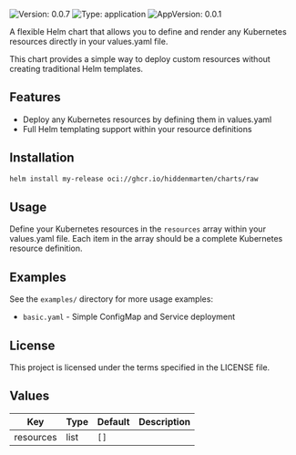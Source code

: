 ![Version: 0.0.7](https://img.shields.io/badge/Version-0.0.7-informational?style=flat-square) ![Type: application](https://img.shields.io/badge/Type-application-informational?style=flat-square) ![AppVersion: 0.0.1](https://img.shields.io/badge/AppVersion-0.0.1-informational?style=flat-square)

A flexible Helm chart that allows you to define and render any Kubernetes resources directly in your values.yaml file.

This chart provides a simple way to deploy custom resources without creating traditional Helm templates.

## Features

- Deploy any Kubernetes resources by defining them in values.yaml
- Full Helm templating support within your resource definitions

## Installation

```bash
helm install my-release oci://ghcr.io/hiddenmarten/charts/raw
```

## Usage

Define your Kubernetes resources in the `resources` array within your values.yaml file.
Each item in the array should be a complete Kubernetes resource definition.

## Examples

See the `examples/` directory for more usage examples:

  - `basic.yaml` - Simple ConfigMap and Service deployment

## License

This project is licensed under the terms specified in the LICENSE file.

## Values

| Key | Type | Default | Description |
|-----|------|---------|-------------|
| resources | list | `[]` |  |
